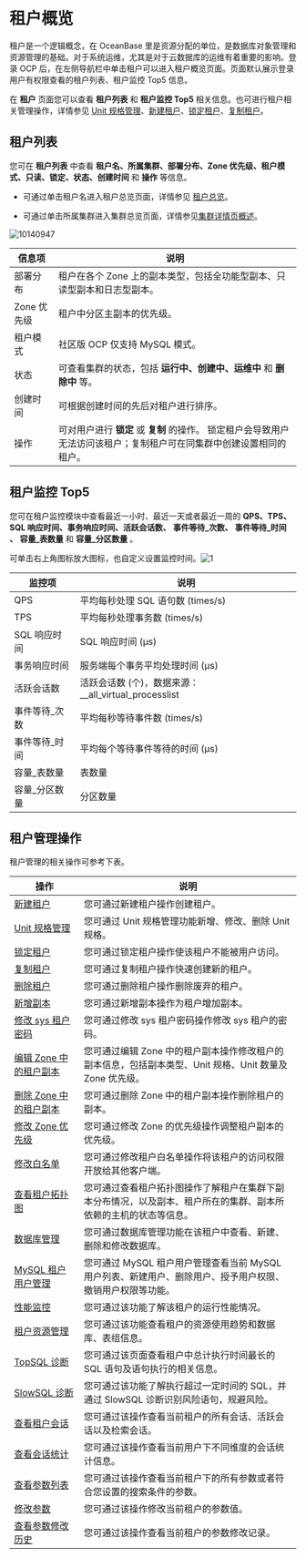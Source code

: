 # 租户概览 


租户是一个逻辑概念，在 OceanBase 里是资源分配的单位，是数据库对象管理和资源管理的基础。对于系统运维，尤其是对于云数据库的运维有着重要的影响。登录 OCP 后，在左侧导航栏中单击租户可以进入租户概览页面。页面默认展示登录用户有权限查看的租户列表、租户监控 Top5 信息。

在 **租户** 页面您可以查看 **租户列表** 和 **租户监控 Top5** 相关信息。也可进行租户相关管理操作，详情参见 [Unit 规格管理](../../5.manage-tenants/2.basic-tenant-operations/3.unit-specification-management.md)、[新建租户](../../3.ob-cloud-platform/5.manage-tenants/2.basic-tenant-operations/1.userguide-create-a-tenant.md)、[锁定租户](../../5.manage-tenants/2.basic-tenant-operations/5.locked-tenants.md)、[复制租户](../../5.manage-tenants/2.basic-tenant-operations/6.replication-tenant.md)。

**租户列表** 
-----------------------------

您可在 **租户列表** 中查看 **租户名、所属集群、部署分布、Zone 优先级、租户模式、只读、锁定、状态、创建时间** 和 **操作** 等信息。

* 可通过单击租户名进入租户总览页面，详情参见 [租户总览](../2.tenant-functions/3.overview-of-tenant-details-page.md)。

  

* 可通过单击所属集群进入集群总览页面，详情参见[集群详情页概述](../1.cluster-features/3.cluster-overview.md)。

  




![10140947](https://help-static-aliyun-doc.aliyuncs.com/assets/img/zh-CN/6866914361/p338582.png)


|   信息项    |                                        说明                                         |
|----------|-----------------------------------------------------------------------------------|
| 部署分布     | 租户在各个 Zone 上的副本类型，包括全功能型副本、只读型副本和日志型副本。                                           |
| Zone 优先级 | 租户中分区主副本的优先级。                                                                     |
| 租户模式     | 社区版 OCP 仅支持 MySQL 模式。                                                             |
| 状态       | 可查看集群的状态，包括 **运行中、创建中、运维中** 和 **删除中** 等。                                          |
| 创建时间     | 可根据创建时间的先后对租户进行排序。                                                                |
| 操作       | 可对用户进行 **锁定** 或 **复制** 的操作。 锁定租户会导致用户无法访问该租户；复制租户可在同集群中创建设置相同的租户。 |



**租户监控 Top5** 
----------------------------------

您可在租户监控模块中查看最近一小时、最近一天或者最近一周的 **QPS、TPS、SQL 响应时间、事务响应时间、活跃会话数、** **事件等待_次数、** **事件等待_时间** **、** **容量_表数量** 和 **容量_分区数量** 。

可单击右上角图标放大图标，也自定义设置监控时间。![1](https://help-static-aliyun-doc.aliyuncs.com/assets/img/zh-CN/1912730261/p265457.png)


|   监控项    |                    说明                    |
|----------|------------------------------------------|
| QPS      | 平均每秒处理 SQL 语句数 (times/s)                 |
| TPS      | 平均每秒处理事务数 (times/s)                      |
| SQL 响应时间 | SQL 响应时间 (μs)                            |
| 事务响应时间   | 服务端每个事务平均处理时间 (μs)                       |
| 活跃会话数    | 活跃会话数 (个)，数据来源：__all_virtual_processlist |
| 事件等待_次数  | 平均每秒等待事件数 (times/s)                      |
| 事件等待_时间  | 平均每个等待事件等待的时间 (μs)                       |
| 容量_表数量   | 表数量                                      |
| 容量_分区数量  | 分区数量                                     |



租户管理操作 
---------------------------

租户管理的相关操作可参考下表。


|                              操作                               |                               说明                                |
|---------------------------------------------------------------|-----------------------------------------------------------------|
| [新建租户](../../3.ob-cloud-platform/5.manage-tenants/2.basic-tenant-operations/1.userguide-create-a-tenant.md)         | 您可通过新建租户操作创建租户。                                                 |
| [Unit 规格管理](../../5.manage-tenants/2.basic-tenant-operations/3.unit-specification-management.md)      | 您可通过 Unit 规格管理功能新增、修改、删除 Unit 规格。                               |
| [锁定租户](../../5.manage-tenants/2.basic-tenant-operations/5.locked-tenants.md)           | 您可通过锁定租户操作使该租户不能被用户访问。                                          |
| [复制租户](../../5.manage-tenants/2.basic-tenant-operations/6.replication-tenant.md)           | 您可通过复制租户操作快速创建新的租户。                                             |
| [删除租户](../../3.ob-cloud-platform/5.manage-tenants/2.basic-tenant-operations/7.userguide-delete-a-tenant.md)       | 您可通过删除租户操作删除废弃的租户。                                              |
| [新增副本](../../5.manage-tenants/2.basic-tenant-operations/9.add-copy.md)           | 您可通过新增副本操作为租户增加副本。                                              |
| [修改 sys 租户密码](../../5.manage-tenants/2.basic-tenant-operations/10.modify-the-sys-tenant-password.md)    | 您可通过修改 sys 租户密码操作修改 sys 租户的密码。                                  |
| [编辑 Zone 中的租户副本](../../5.manage-tenants/2.basic-tenant-operations/11.edit-the-tenant-copy-in-the-zone.md) | 您可通过编辑 Zone 中的租户副本操作修改租户的副本信息，包括副本类型、Unit 规格、Unit 数量及 Zone 优先级。 |
| [删除 Zone 中的租户副本](../../5.manage-tenants/2.basic-tenant-operations/12.delete-a-replica-of-a-tenant-in-a-private-zone.md) | 您可通过删除 Zone 中的租户副本操作删除租户的副本。                                    |
| [修改 Zone 优先级](../../5.manage-tenants/2.basic-tenant-operations/13.modify-a-zone-priority.md)    | 您可通过修改 Zone 的优先级操作调整租户副本的优先级。                                   |
| [修改白名单](../../5.manage-tenants/2.basic-tenant-operations/14.modify-whitelist.md)          | 您可通过修改租户白名单操作将该租户的访问权限开放给其他客户端。                                 |
| [查看租户拓扑图](../../3.ob-cloud-platform/5.manage-tenants/3.userguide-view-the-tenant-topology.md)       | 您可通过查看租户拓扑图操作了解租户在集群下副本分布情况，以及副本、租户所在的集群、副本所依赖的主机的状态等信息。        |
| [数据库管理](../../5.manage-tenants/5.database-management.md)          | 您可通过数据库管理功能在该租户中查看、新建、删除和修改数据库。                                 |
| [MySQL 租户用户管理](../../5.manage-tenants/6.mysql-tenant-user-management.md)   | 您可通过 MySQL 租户用户管理查看当前 MySQL 用户列表、新建用户、删除用户、授予用户权限、撤销用户权限等功能。    |
| [性能监控](../../5.manage-tenants/8.userguide-performance-monitoring.md)           | 您可通过该功能了解该租户的运行性能情况。                                            |
| [租户资源管理](../../5.manage-tenants/9.tenant-resource-management.md)         | 您可通过该功能查看租户的资源使用趋势和数据库、表组信息。                                    |
| [TopSQL 诊断](../../3.ob-cloud-platform/5.manage-tenants/10.sql-diagnostics/1.userguide-topsql-diagnostics.md)      | 您可通过该页面查看租户中总计执行时间最长的 SQL 语句及语句执行的相关信息。                         |
| [SlowSQL 诊断](../../5.manage-tenants/10.sql-diagnostics/3.slowsql-diagnostics.md)     | 您可通过该功能了解执行超过一定时间的 SQL，并通过 SlowSQL 诊断识别风险语句，规避风险。               |
| [查看租户会话](../../3.ob-cloud-platform/5.manage-tenants/11.session-management/1.view-tenant-sessions.md)         | 您可通过该操作查看当前租户的所有会话、活跃会话以及检索会话。                                  |
| [查看会话统计](../../3.ob-cloud-platform/5.manage-tenants/11.session-management/3.userguide-view-session-statistics.md)         | 您可通过该操作查看当前用户下不同维度的会话统计信息。                                      |
| [查看参数列表](../../5.manage-tenants/12.userguide-parameters/1.userguide-view-the-parameter-list.md)         | 您可通过该操作查看当前租户下的所有参数或者符合您设置的搜索条件的参数。                             |
| [修改参数](../../5.manage-tenants/12.userguide-parameters/2.userguide-modify-parameters.md)           | 您可通过该操作修改当前租户的参数值。                                              |
| [查看参数修改历史](../../5.manage-tenants/12.userguide-parameters/3.uerguide-view-parameter-modification-history.md)       | 您可通过该操作查看当前租户的参数修改记录。                                           |


